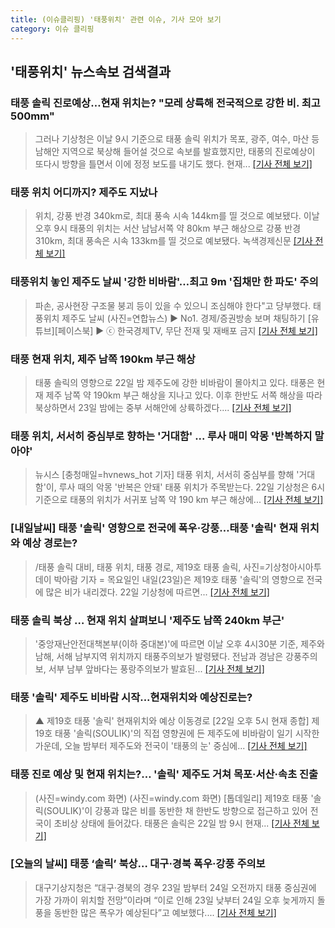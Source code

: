 ```yaml
---
title: (이슈클리핑) '태풍위치' 관련 이슈, 기사 모아 보기
category: 이슈 클리핑
---
```

## **'태풍위치'** 뉴스속보 검색결과
### 태풍 솔릭 진로예상…현재 위치는? "모레 상륙해 전국적으로 강한 비. 최고 500mm"

>그러나 기상청은 이날 9시 기준으로 태풍 솔릭 위치가 목포, 광주, 여수, 마산 등 남해안 지역으로 북상해 들어설 것으로 속보를 발효했지만, 태풍의 진로예상이 또다시 방향을 틀면서 이에 정정 보도를 내기도 했다. 현재...
[[기사 전체 보기]](http://www.jemin.com/news/articleView.html?idxno=534920)

### 태풍 위치 어디까지? 제주도 지났나

>위치, 강풍 반경 340km로, 최대 풍속 시속 144km를 띨 것으로 예보됐다. 이날 오후 9시 태풍의 위치는 서산 남남서쪽 약 80km 부근 해상으로 강풍 반경 310km, 최대 풍속은 시속 133km를 띨 것으로 예보됐다. 녹색경제신문
[[기사 전체 보기]](http://www.greened.kr/news/articleView.html?idxno=72588)

### 태풍위치 놓인 제주도 날씨 '강한 비바람'…최고 9m '집채만 한 파도' 주의

>파손, 공사현장 구조물 붕괴 등이 있을 수 있으니 조심해야 한다"고 당부했다. 태풍위치 제주도 날씨 (사진=연합뉴스) ▶ No1. 경제/증권방송 보며 채팅하기 [유튜브][페이스북] ▶ ⓒ 한국경제TV, 무단 전재 및 재배포 금지
[[기사 전체 보기]](http://news.wowtv.co.kr/NewsCenter/News/Read?articleId=A201808220439&t=NN)

### 태풍 현재 위치, 제주 남쪽 190km 부근 해상

>태풍 솔릭의 영향으로 22일 밤 제주도에 강한 비바람이 몰아치고 있다. 태풍은 현재 제주 남쪽 약 190km 부근 해상을 지나고 있다. 이후 한반도 서쪽 해상을 따라 북상하면서 23일 밤에는 중부 서해안에 상륙하겠다....
[[기사 전체 보기]](http://sports.khan.co.kr/news/sk_index.html?art_id=201808222159003&sec_id=560101&pt=nv)

### 태풍 위치, 서서히 중심부로 향하는 '거대함' ... 루사 매미 악몽 '반복하지 말아야'

>뉴시스 [충청매일=hvnews_hot 기자] 태풍 위치, 서서히 중심부를 향해 '거대함'이, 루사 때의 악몽 '반복은 안돼' 태풍 위치가 주목받는다. 22일 기상청은 6시 기준으로 태풍의 위치가  서귀포 남쪽 약 190 km 부근 해상에...
[[기사 전체 보기]](http://www.ccdn.co.kr/news/articleView.html?idxno=536067)

### [내일날씨] 태풍 '솔릭' 영향으로 전국에 폭우·강풍…태풍 '솔릭' 현재 위치와 예상 경로는?

>/태풍 솔릭 대비, 태풍 위치, 태풍 경로, 제19호 태풍 솔릭, 사진=기상청아시아투데이 박아람 기자 = 목요일인 내일(23일)은 제19호 태풍 '솔릭'의 영향으로 전국에 많은 비가 내리겠다. 22일 기상청에 따르면...
[[기사 전체 보기]](http://www.asiatoday.co.kr/view.php?key=20180822001733363)

### 태풍 솔릭 북상 … 현재 위치 살펴보니 '제주도 남쪽 240km 부근'

>'중앙재난안전대책본부(이하 중대본)'에 따르면 이날 오후 4시30분 기준, 제주와 남해, 서해 남부지역 위치까지 태풍주의보가 발령됐다. 전남과 경남은 강풍주의보, 서부 남부 앞바다는 풍랑주의보가 발효된...
[[기사 전체 보기]](http://news.hankyung.com/article/2018082275127)

### 태풍 '솔릭' 제주도 비바람 시작...현재위치와 예상진로는?

>▲ 제19호 태풍 '솔릭' 현재위치와 예상 이동경로 [22일 오후 5시 현재 종합] 제19호 태풍 '솔릭(SOULIK)'의 직접 영향권에 든 제주도에 비바람이 일기 시작한 가운데, 오늘 밤부터 제주도와 전국이 '태풍의 눈' 중심에...
[[기사 전체 보기]](http://www.headlinejeju.co.kr/?mod=news&act=articleView&idxno=343066)

### 태풍 진로 예상 및 현재 위치는?… '솔릭' 제주도 거쳐 목포·서산·속초 진출

>(사진=windy.com 화면) (사진=windy.com 화면) [톱데일리] 제19호 태풍 '솔릭(SOULIK)'이 강풍과 많은 비를 동반한 채 한반도 방향으로 접근하고 있어 전국이 초비상 상태에 들어갔다. 태풍은 솔릭은 22일 밤 9시 현재...
[[기사 전체 보기]](http://www.topdaily.kr/news/articleView.html?idxno=54869)

### [오늘의 날씨] 태풍 ‘솔릭’ 북상… 대구·경북 폭우·강풍 주의보

>대구기상지청은 “대구·경북의 경우 23일 밤부터 24일 오전까지 태풍 중심권에 가장 가까이 위치할 전망”이라며 “이로 인해 23일 낮부터 24일 오후 늦게까지 돌풍을 동반한 많은 폭우가 예상된다”고 예보했다....
[[기사 전체 보기]](http://www.kukinews.com/news/article.html?no=578655)


